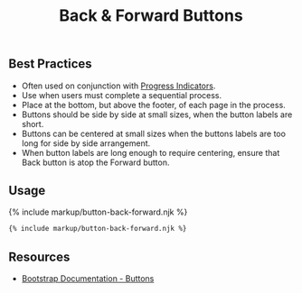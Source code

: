 ﻿---
title: Back & Forward Buttons
summary: Back & Forward buttons allow users to move through a sequential process.
tags: components, buttons
layout: guide
eleventyNavigation:
  key: Back and Forward Buttons
  parent: Components
  order: 80
  excerpt: Back & Forward buttons allow users to move through a sequential process.
  img: /img/illustrations/illus-buttons-back-fwd.svg
---

## Best Practices

- Often used on conjunction with [Progress Indicators](/components/progress).
- Use when users must complete a sequential process.
- Place at the bottom, but above the footer, of each page in the process.
- Buttons should be side by side at small sizes, when the button labels are short.
- Buttons can be centered at small sizes when the buttons labels are too long for side by side arrangement.
- When button labels are long enough to require centering, ensure that Back button is atop the Forward button.

## Usage

{% include markup/button-back-forward.njk %}

``` html
{% include markup/button-back-forward.njk %}
```

## Resources

* <a href="https://getbootstrap.com/docs/4.5/components/buttons/" target="_blank">Bootstrap Documentation - Buttons</a>
